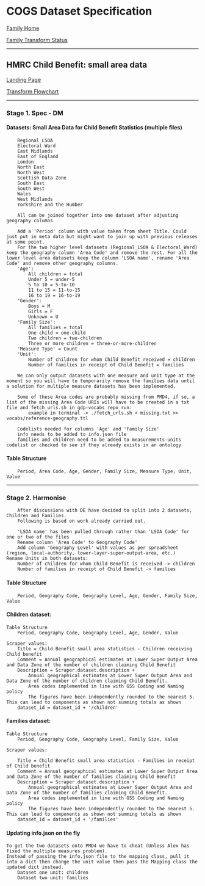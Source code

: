 # COGS Dataset Specification

[Family Home](https://gss-cogs.github.io/family-towns-and-high-streets/datasets/specmenu.html)

[Family Transform Status](https://gss-cogs.github.io/family-towns-and-high-streets/datasets/index.html)

----------
## HMRC Child Benefit: small area data

[Landing Page](https://www.gov.uk/government/collections/child-benefit-small-area-data)

[Transform Flowchart](https://gss-cogs.github.io/family-towns-and-high-streets/datasets/specflowcharts.html?HMRC-Child-Benefit-small-area-data/flowchart.ttl)

----------
### Stage 1. Spec - DM

#### Datasets: Small Area Data for Child Benefit Statistics (multiple files)

		Regional LSOA
		Electoral Ward
		East Midlands
		East of England
		London
		North East
		North West
		Scottish Data Zone
		South East
		South West
		Wales
		West Midlands
		Yorkshire and the Humber

		All can be joined together into one dataset after adjusting geography columns

		Add a 'Period' column with value taken from sheet Title. Could just put in meta data but might want to join up with previous releases at some point.
		For the two higher level datasets (Regional_LSOA & Electoral_Ward) keep the geography column 'Area Code' and remove the rest. For all the lower level area datasets keep the column 'LSOA name', rename 'Area Code' and remove other geography columns.
		'Age':
			All children = total
			Under 5 = under-5
			5 to 10 = 5-to-10
			11 to 15 = 11-to-15
			16 to 19 = 16-to-19
		'Gender':
			Boys = M
			Girls = F
			Unknown = U
		'Family Size':
			All families = total
			One child = one-child
			Two children = two-children
			Three or more children = three-or-more-children
		'Measure Type' = Count
		'Unit':
			Number of children for whom Child Benefit received = children
			Number of families in receipt of Child Benefit = families
			
		We can only output datasets with one measure and unit type at the moment so you will have to temporarily remove the families data until a solution for multiple measure datasets has been implemented. 

		Some of these Area codes are probably missing from PMD4, if so, a list of the missing Area Code URIs will have to be created in a txt file and fetch_urls.sh in gdp-vocabs repo run:
			example in terminal -> ./fetch_urls.sh < missing.txt >> vocabs/reference-geography.ttl

		Codelists needed for columns 'Age' and 'Family Size'
		info needs to be added to info.json file
		families and children need to be added to measurements-units codelist or checked to see if they already exists in an ontology
		
#### Table Structure

		Period, Area Code, Age, Gender, Family Size, Measure Type, Unit, Value

-------------

### Stage 2. Harmonise

		After discussions with DE have decided to split into 2 datasets, Children and Families.
		Following is based on work already carried out.

		'LSOA name' has been pulled through rather than 'LSOA Code' for one or two of the files
		Rename column 'Area Code' to Geography Code'
		Add column 'Geography Level' with values as per spreadsheet (region, local-authority, lower-layer-super-output-area, etc.)
	Rename Units in both datasets:
		Number of children for whom Child Benefit is received -> children
		Number of families in receipt of Child Benefit -> families

#### Table Structure

		Period, Geography Code, Geography Level, Age, Gender, Family Size, Value
		
#### Children dataset:

	Table Structure
		Period, Geography Code, Geography Level, Age, Gender, Value
		
	Scraper values:
		Title = Child Benefit small area statistics - Children receiving Child benefit
		Comment = Annual geographical estimates at Lower Super Output Area and Data Zone of the number of children claiming Child Benefit
		Description = Scraper.dataset.description + 
			Annual geographical estimates at Lower Super Output Area and Data Zone of the number of children claiming Child Benefit.
			Area codes implemented in line with GSS Coding and Naming policy
			The figures have been independently rounded to the nearest 5. This can lead to components as shown not summing totals as shown
		dataset_id = dataset_id + '/children'

#### Families dataset:

	Table Structure
		Period, Geography Code, Geography Level, Family Size, Value
		
	Scraper values:

		Title = Child Benefit small area statistics - Families in receipt of Child benefit
		Comment = Annual geographical estimates at Lower Super Output Area and Data Zone of the number of families claiming Child Benefit
		Description = Scraper.dataset.description + 
			Annual geographical estimates at Lower Super Output Area and Data Zone of the number of families claiming Child Benefit.
			Area codes implemented in line with GSS Coding and Naming policy
			The figures have been independently rounded to the nearest 5. This can lead to components as shown not summing totals as shown
		dataset_id = dataset_id + '/families'

#### Updating info.json on the fly

	To get the two datasets onto PMD4 we have to cheat (Unless Alex has fixed the multiple measures problem).
	Instead of passing the info.json file to the mapping class, pull it into a dict then change the unit value then pass the Mapping class the updated dict instead.
		Dataset one unit: children
		Dataset two unit: families